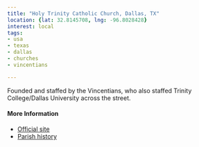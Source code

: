 ```yaml
---
title: "Holy Trinity Catholic Church, Dallas, TX"
location: {lat: 32.8145708, lng: -96.8028428}
interest: local
tags:
- usa
- texas
- dallas
- churches
- vincentians

---
```



Founded and staffed by the Vincentians, who also staffed Trinity College/Dallas University across the street.

#### More Information

* [Official site](https://htccd.org/)
* [Parish history](https://htccd.org/history)





